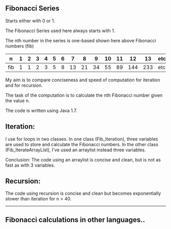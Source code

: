 Fibonacci Series
--
Starts either with 0 or 1.

The Fibonacci Series used here always starts with 1.

The nth number in the series is one-based shown here above Fibonacci numbers (fib)

|  n |  1 | 2  | 3  |4   |5   |6   |7   |8   |9   |10   |11   |12   |13   |etc  |
|---|---|---|---|---|---|---|---|---|---|---|---|---|---|---|
|  fib | 1  | 1  | 2  | 3  | 5  | 8  | 13  | 21  | 34  | 55  | 89  | 144  | 233  | etc  |

My aim is to compare conciseness and speed of computation for iteration and for recursion.

The task of the computation is to calculate the nth Fibonacci number given the value n.

The code is written using Java 1.7.

Iteration:
-
I use for loops in two classes.
In one class (Fib_Iteration), three variables are used to store and calculate the Fibonacci numbers.
In the other class (Fib_IterateArrayList), I've used an arraylist instead three variables.

Conclusion: The code using an arraylist is concise and clean, but is not as fast as with 3 variables.

Recursion:
-
The code using recursion is concise and clean but becomes exponentially slower than iteration for n > 40.

-------------

Fibonacci calculations in other languages..
---
